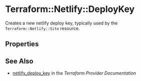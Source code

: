 # Terraform::Netlify::DeployKey

Creates a new netlify deploy key, typically used by the `Terraform::Netlify::Site` resource.

## Properties


## See Also

* [netlify_deploy_key](https://www.terraform.io/docs/providers/netlify/r/deploy_key.html) in the _Terraform Provider Documentation_
